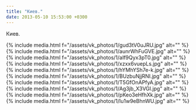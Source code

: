 ```yaml
---
title: "Киев."
date: 2013-05-10 15:53:00 +0300
---
```


Киев.


{% include media.html f="/assets/vk_photos/1/gud3tV0uJRU.jpg" alt="" %}
{% include media.html f="/assets/vk_photos/1/aunrWhFuGVE.jpg" alt="" %}
{% include media.html f="/assets/vk_photos/1/aIf9Qyx3pT0.jpg" alt="" %}
{% include media.html f="/assets/vk_photos/1/xzxx6vuepLs.jpg" alt="" %}
{% include media.html f="/assets/vk_photos/1/hYMhYSh7e-k.jpg" alt="" %}
{% include media.html f="/assets/vk_photos/1/BUzbuNjjRNI.jpg" alt="" %}
{% include media.html f="/assets/vk_photos/1/T5GfOnAPfyA.jpg" alt="" %}
{% include media.html f="/assets/vk_photos/1/Ag3jb_X3VGI.jpg" alt="" %}
{% include media.html f="/assets/vk_photos/1/pKeo3eHfhXk.jpg" alt="" %}
{% include media.html f="/assets/vk_photos/1/lu1w9eBhnWU.jpg" alt="" %}
